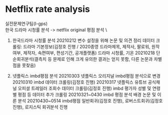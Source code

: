 # Netflix rate analysis
실전문제연구팀(I-gps) \
한국 드라마 시청률 분석 -> netflix original 평점 분석 \

1. 한국드라마 시청률 분석
20210212 변수 설정을 위해 논문 및 의견 정리
         데이터 크롤링: 드라마 기본정보(김정호 진행 / 2020종영 드라마제목, 제작사, 팔로워, 원작여부, 제작자, 속편여부, 편성기간, 공개플랫폼)
                       드라마 시청률, 기온
20210218 단순회귀분석(결측치 등 문제로 인해 크게 유의한 결과는 얻지 못함, 다른 논문과 차별점을 못찾음)

2. 넷플릭스 imbd평점 분석
20210303 넷플릭스 오리지널 imbd평점 분석으로 변경
20210310 imbd 데이터 크롤링(김정호 진행)
20210317 넷플릭스 유튜브 공식채널 오피셜 트레일러 조회수 데이터 크롤링(김정호 진행)
         imbd 평가자 성별 및 연령별 평점 등 데이터 추가 크롤링
20210321~0430 imbd 평점 분석 배경 논문 및 이론 분석
20210430~0514 imbd평점 일반회귀(김정호 진행), 로버스트회귀(김정호 진행), 로지스틱 회귀분석 진행
